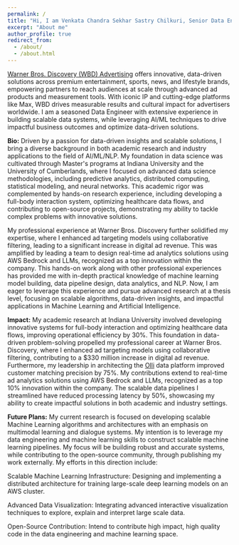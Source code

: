 ```yaml
---
permalink: /
title: "Hi, I am Venkata Chandra Sekhar Sastry Chilkuri, Senior Data Engineer at Warner Bros. Discovery"
excerpt: "About me"
author_profile: true
redirect_from: 
  - /about/
  - /about.html
---
```


[Warner Bros. Discovery (WBD) Advertising](https://www.wbd.com/warner-bros-discovery-showcases-impressive-slate-advertising-solutions-content-offerings-and) offers innovative, data-driven solutions across premium entertainment, sports, news, and lifestyle brands, empowering partners to reach audiences at scale through advanced ad products and measurement tools. With iconic IP and cutting-edge platforms like Max, WBD drives measurable results and cultural impact for advertisers worldwide. I am a seasoned Data Engineer with extensive experience in building scalable data systems, while leveraging AI/ML techniques to drive impactful business outcomes and optimize data-driven solutions.


**Bio:** Driven by a passion for data-driven insights and scalable solutions, I bring a diverse background in both academic research and industry applications to the field of AI/ML/NLP. My foundation in data science was cultivated through Master's programs at Indiana University and the University of Cumberlands, where I focused on advanced data science methodologies, including predictive analytics, distributed computing, statistical modeling, and neural networks. This academic rigor was complemented by hands-on research experience, including developing a full-body interaction system, optimizing healthcare data flows, and contributing to open-source projects, demonstrating my ability to tackle complex problems with innovative solutions.

My professional experience at Warner Bros. Discovery further solidified my expertise, where I enhanced ad targeting models using collaborative filtering, leading to a significant increase in digital ad revenue. This was amplified by leading a team to design real-time ad analytics solutions using AWS Bedrock and LLMs, recognized as a top innovation within the company. This hands-on work along with other professional experiences has provided me with in-depth practical knowledge of machine learning model building, data pipeline design, data analytics, and NLP. Now, I am eager to leverage this experience and pursue advanced research at a thesis level, focusing on scalable algorithms, data-driven insights, and impactful applications in Machine Learning and Artificial Intelligence.


**Impact:** My academic research at Indiana University involved developing innovative systems for full-body interaction and optimizing healthcare data flows, improving operational efficiency by 30%. This foundation in data-driven problem-solving propelled my professional career at Warner Bros. Discovery, where I enhanced ad targeting models using collaborative filtering, contributing to a $330 million increase in digital ad revenue. Furthermore, my leadership in architecting the [Olli](https://www.wbd.com/warner-bros-discovery-announces-olli-new-first-party-data-platform-powering-converged-audience-solutions) data platform improved customer matching precision by 75%. My contributions extend to real-time ad analytics solutions using AWS Bedrock and LLMs, recognized as a top 10% innovation within the company. The scalable data pipelines I streamlined have reduced processing latency by 50%, showcasing my ability to create impactful solutions in both academic and industry settings.

**Future Plans:** My current research is focused on developing scalable Machine Learning algorithms and architectures with an emphasis on multimodal learning and dialogue systems. My intention is to leverage my data engineering and machine learning skills to construct scalable machine learning pipelines. My focus will be building robust and accurate systems, while contributing to the open-source community, through publishing my work externally. My efforts in this direction include:

Scalable Machine Learning Infrastructure: Designing and implementing a distributed architecture for training large-scale deep learning models on an AWS cluster.

Advanced Data Visualization: Integrating advanced interactive visualization techniques to explore, explain and interpret large scale data.

Open-Source Contribution: Intend to contribute high impact, high quality code in the data engineering and machine learning space.
